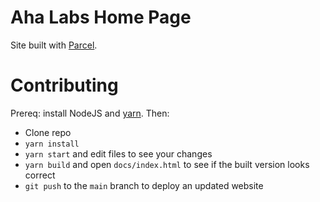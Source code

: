 Aha Labs Home Page
==================

Site built with [Parcel](https://parceljs.org).


Contributing
============

Prereq: install NodeJS and [yarn](https://yarnpkg.com). Then:

* Clone repo
* `yarn install`
* `yarn start` and edit files to see your changes
* `yarn build` and open `docs/index.html` to see if the built version looks correct
* `git push` to the `main` branch to deploy an updated website
